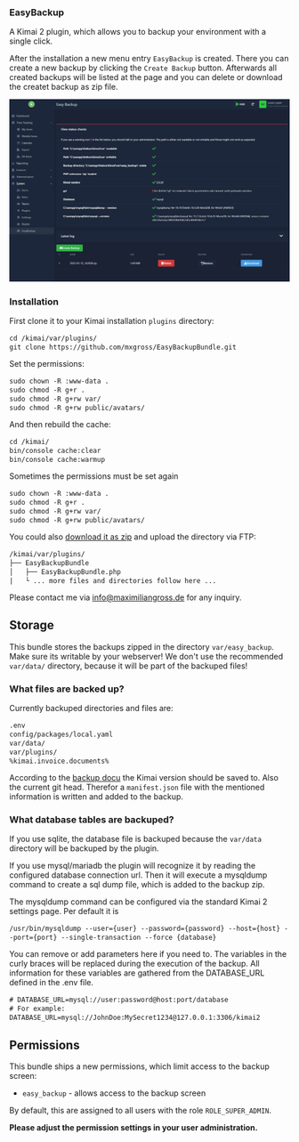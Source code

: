 ### EasyBackup

A Kimai 2 plugin, which allows you to backup your environment with a single click.

After the installation a new menu entry `EasyBackup` is created. There you can create a new backup
by clicking the `Create Backup` button. Afterwards all created backups will be listed at the page
and you can delete or download the createt backup as zip file.

![Kimai2 Easy Backup Plugin Bundle](https://github.com/mxgross/EasyBackupBundle/blob/master/screenshot.jpg?raw=true)

### Installation

First clone it to your Kimai installation `plugins` directory:
```
cd /kimai/var/plugins/
git clone https://github.com/mxgross/EasyBackupBundle.git
```
Set the permissions:
```
sudo chown -R :www-data .
sudo chmod -R g+r .
sudo chmod -R g+rw var/
sudo chmod -R g+rw public/avatars/
```

And then rebuild the cache:
```
cd /kimai/
bin/console cache:clear
bin/console cache:warmup
```
Sometimes the permissions must be set again

```
sudo chown -R :www-data .
sudo chmod -R g+r .
sudo chmod -R g+rw var/
sudo chmod -R g+rw public/avatars/
```

You could also [download it as zip](https://github.com/mxgross/EasyBackupBundle/archive/master.zip) and upload the directory via FTP:

```
/kimai/var/plugins/
├── EasyBackupBundle
│   ├── EasyBackupBundle.php
|   └ ... more files and directories follow here ...
```

Please contact me via [info@maximiliangross.de](mailto:info@maximiliangross.de) for any inquiry.

## Storage

This bundle stores the backups zipped in the directory `var/easy_backup`.
Make sure its writable by your webserver! We don't use the recommended 
`var/data/` directory, because it will be part of the backuped files!

### What files are backed up?

Currently backuped directories and files are:

```
.env
config/packages/local.yaml
var/data/
var/plugins/
%kimai.invoice.documents%
```

According to the [backup docu](https://www.kimai.org/documentation/backups.html) the Kimai version should be saved to.
Also the current git head.
Therefor a `manifest.json` file with the mentioned information is written and added to the backup.

### What database tables are backuped?

If you use sqlite, the database file is backuped because the `var/data` directory will be backuped by the plugin.

If you use mysql/mariadb the plugin will recognize it by reading the configured database connection url.
Then it will execute a mysqldump command to create a sql dump file, which is added to the backup zip.

The mysqldump command can be configured via the standard Kimai 2 settings page.
Per default it is
```
/usr/bin/mysqldump --user={user} --password={password} --host={host} --port={port} --single-transaction --force {database}
```
You can remove or add parameters here if you need to. The variables in the curly braces will be replaced during the execution of the backup. All information for these variables are gathered from the DATABASE_URL defined in the .env file.
```
# DATABASE_URL=mysql://user:password@host:port/database
# For example:
DATABASE_URL=mysql://JohnDoe:MySecret1234@127.0.0.1:3306/kimai2
```

## Permissions

This bundle ships a new permissions, which limit access to the backup screen:

- `easy_backup` - allows access to the backup screen

By default, this are assigned to all users with the role `ROLE_SUPER_ADMIN`.

**Please adjust the permission settings in your user administration.** 

